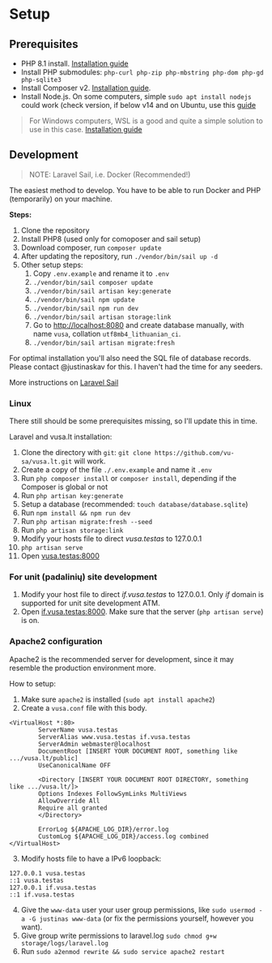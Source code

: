 # Setup

## Prerequisites

- PHP 8.1 install. [Installation guide](https://linuxize.com/post/how-to-install-php-8-on-ubuntu-20-04/)
- Install PHP submodules: `php-curl php-zip php-mbstring php-dom php-gd php-sqlite3`
- Install Composer v2. [Installation guide](https://getcomposer.org/download/).
- Install Node.js. On some computers, simple `sudo apt install nodejs` could work (check version, if below v14 and
  on Ubuntu, use this [guide](https://joshtronic.com/2021/05/09/how-to-install-nodejs-16-on-ubuntu-2004-lts/)

> For Windows computers, WSL is a good and quite a simple solution to use in this case. 
  [Installation guide](https://pureinfotech.com/install-windows-subsystem-linux-2-windows-10/)

## Development

> NOTE: Laravel Sail, i.e. Docker (Recommended!)

The easiest method to develop. You have to be able to run Docker and PHP (temporarily) on your machine.

**Steps:**

1. Clone the repository
2. Install PHP8 (used only for comoposer and sail setup)
3. Download composer, run `composer update`
4. After updating the repository, run `./vendor/bin/sail up -d`
5. Other setup steps:
   1. Copy `.env.example` and rename it to `.env`
   2. `./vendor/bin/sail composer update`
   3. `./vendor/bin/sail artisan key:generate`
   4. `./vendor/bin/sail npm update`
   5. `./vendor/bin/sail npm run dev`
   6. `./vendor/bin/sail artisan storage:link`
   7. Go to <http://localhost:8080> and create database manually, with name `vusa`, collation `utf8mb4_lithuanian_ci`.
   8. `./vendor/bin/sail artisan migrate:fresh`

For optimal installation you'll also need the SQL file of database records. Please contact @justinaskav for this. I haven't had the time for any seeders.

More instructions on [Laravel Sail](https://laravel.com/docs/9.x/sail)

### Linux

There still should be some prerequisites missing, so I'll update this in time.

Laravel and vusa.lt installation:

1. Clone the directory with `git`: `git clone https://github.com/vu-sa/vusa.lt.git` will work.
2. Create a copy of the file `./.env.example` and name it `.env`
3. Run `php composer install` or `composer install`, depending if the Composer is global or not
4. Run `php artisan key:generate`
5. Setup a database (recommended: `touch database/database.sqlite`)
6. Run `npm install && npm run dev`
7. Run `php artisan migrate:fresh --seed`
8. Run `php artisan storage:link`
9. Modify your hosts file to direct *vusa.testas* to 127.0.0.1
10. `php artisan serve`
11. Open [vusa.testas:8000](http://vusa.testas:8000)


### For unit (padalinių) site development

1. Modify your host file to direct *if.vusa.testas* to 127.0.0.1. Only *if* domain is supported for unit site development ATM.
2. Open [if.vusa.testas:8000](http://if.vusa.testas:8000). Make sure that the server (`php artisan serve`) is on.

### Apache2 configuration

Apache2 is the recommended server for development, since it may resemble the production environment more.

How to setup: 

1. Make sure `apache2` is installed (`sudo apt install apache2`)
2. Create a `vusa.conf` file with this body.

```{}
<VirtualHost *:80>
        ServerName vusa.testas
        ServerAlias www.vusa.testas if.vusa.testas
        ServerAdmin webmaster@localhost
        DocumentRoot [INSERT YOUR DOCUMENT ROOT, something like .../vusa.lt/public]
        UseCanonicalName OFF

        <Directory [INSERT YOUR DOCUMENT ROOT DIRECTORY, something like .../vusa.lt/]>
        Options Indexes FollowSymLinks MultiViews
        AllowOverride All
        Require all granted
        </Directory>

        ErrorLog ${APACHE_LOG_DIR}/error.log
        CustomLog ${APACHE_LOG_DIR}/access.log combined
</VirtualHost>
```

3. Modify hosts file to have a IPv6 loopback:

```{}
127.0.0.1 vusa.testas
::1 vusa.testas
127.0.0.1 if.vusa.testas
::1 if.vusa.testas
```

4. Give the `www-data` user your user group permissions, like `sudo usermod -a -G justinas www-data` (or fix the permissions yourself, however you want).
5. Give group write permissions to laravel.log `sudo chmod g+w storage/logs/laravel.log`
6. Run `sudo a2enmod rewrite && sudo service apache2 restart`
